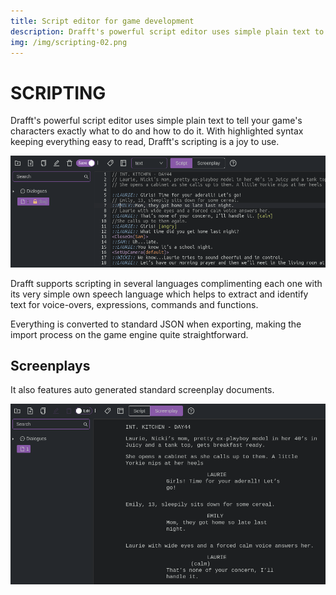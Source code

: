 ```yaml
---
title: Script editor for game development
description: Drafft's powerful script editor uses simple plain text to tell your game's characters exactly what to do and how to do it.
img: /img/scripting-02.png
---
```


# SCRIPTING

Drafft's powerful script editor uses simple plain text to tell your game's characters exactly what to do and how to do it. With highlighted syntax keeping everything easy to read, Drafft's scripting is a joy to use.

![Script Editor Example](/img/scripting-01.png)

Drafft supports scripting in several languages complimenting each one with its very simple own speech language which helps to extract and identify text for voice-overs, expressions, commands and functions.

Everything is converted to standard JSON when exporting, making the import process on the game engine quite straightforward.

## Screenplays

It also features auto generated standard screenplay documents.

![Screenplay Example](/img/scripting-02.png)
